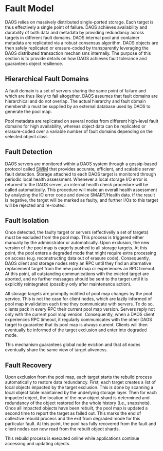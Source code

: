 <a id="4.3"></a>
# Fault Model

DAOS relies on massively distributed single-ported storage. Each target
is thus effectively a single point of failure. DAOS achieves availability
and durability of both data and metadata by providing redundancy across
targets in different fault domains. DAOS internal pool and container
metadata are replicated via a robust consensus algorithm. DAOS objects
are then safely replicated or erasure-coded by transparently leveraging
 the DAOS distributed transaction mechanisms internally. The purpose of
this section is to provide details on how DAOS achieves fault tolerance
 and guarantees object resilience.

<a id="4.3.1"></a>
## Hierarchical Fault Domains

A fault domain is a set of servers sharing the same point of failure and
which are thus likely to fail altogether. DAOS assumes that fault domains
are hierarchical and do not overlap. The actual hierarchy and fault domain
membership must be supplied by an external database used by DAOS to
generate the pool map.

Pool metadata are replicated on several nodes from different high-level
fault domains for high availability, whereas object data can be replicated
or erasure-coded over a variable number of fault domains depending on
the selected object class.

<a id="4.3.2"></a>
## Fault Detection

DAOS servers are monitored within a DAOS system through a gossip-based protocol
called [SWIM](http://ieeexplore.ieee.org/stamp/stamp.jsp?arnumber=1028914)
that provides accurate, efficient, and scalable server fault detection.
Storage attached to each DAOS target is monitored through periodic local
health assessment. Whenever a local storage I/O error is returned to the
DAOS server, an internal health check procedure will be called automatically.
This procedure will make an overall health assessment by analyzing the
IO error code and device SMART/Health data. If the result is negative,
the target will be marked as faulty, and further I/Os to this target will be
rejected and re-routed.

<a id="4.3.3"></a>
## Fault Isolation

Once detected, the faulty target or servers (effectivelly a set of targets)
must be excluded from the pool map. This process is triggered either manually
by the administrator or automatically. Upon exclusion, the new version of
the pool map is eagerly pushed to all storage targets. At this point, the pool
enters a degraded mode that might require extra processing on access (e.g.
reconstructing data out of erasure code). Consequently, DAOS client and storage
nodes retry an RPC until they find an alternative replacement target
from the new pool map or experiences an RPC timeout. At this point, 
all outstanding communications with the
evicted target are aborted, and no further messages should be sent to the
target until it is explicitly reintegrated (possibly only after maintenance
action).

All storage targets are promptly notified of pool map changes by the pool
service. This is not the case for client nodes, which are lazily informed
of pool map invalidation each time they communicate with servers. To do so,
clients pack in every RPC their current pool map version. Servers reply not
only with the current pool map version. Consequently, when a DAOS client
experiences RPC timeout, it regularly communicates with the other DAOS
target to guarantee that its pool map is always current. Clients will then
eventually be informed of the target exclusion and enter into degraded mode.

This mechanism guarantees global node eviction and that all nodes eventually
share the same view of target aliveness.

<a id="4.3.4"></a>
## Fault Recovery

Upon exclusion from the pool map, each target starts the rebuild process
automatically to restore data redundancy. First, each target creates a list
of local objects impacted by the target exclusion. This is done by scanning
a local object table maintained by the underlying storage layer. Then for
each impacted object, the location of the new object shard is determined and
redundancy of the object restored for the whole history (i.e., snapshots).
Once all impacted objects have been rebuilt, the pool map is updated a second
time to report the target as failed out. This marks the end of collective
rebuild process and the exit from degraded mode for this particular fault.
At this point, the pool has fully recovered from the fault and client nodes
can now read from the rebuilt object shards.

This rebuild process is executed online while applications continue accessing
and updating objects.
